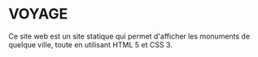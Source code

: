 # VOYAGE
Ce site web est un site statique qui permet d'afficher les monuments de quelque ville, toute en utilisant HTML 5 et CSS 3.
